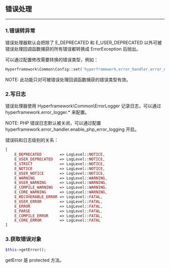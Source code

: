 ## 错误处理

---

### 1.错误转异常

错误处理器默认会把除了 E_DEPRECATED 和 E_USER_DEPRECATED 以外可被错误处理回调函数捕获的所有错误都转换成 ErrorException 后抛出。

可以通过配置修改需要转换的错误类型，例如：

```php
Hyperframework\Common\Config::set('hyperframework.error_handler.error_exception_bitmask', E_ALL);
```

NOTE: 此功能只对可被错误处理回调函数捕获的错误类型有效。

### 2.写日志

错误处理器使用 Hyperframework\Common\ErrorLogger 记录日志，可以通过 hyperframework.error_logger.* 来配置。

NOTE: PHP 错误日志默认被关闭，可以通过配置 hyperframework.error_handler.enable_php_error_logging 开启。

错误码和日志级别的关系：
```php
[
    E_DEPRECATED        => LogLevel::NOTICE,
    E_USER_DEPRECATED   => LogLevel::NOTICE,
    E_STRICT            => LogLevel::NOTICE,
    E_NOTICE            => LogLevel::NOTICE,
    E_USER_NOTICE       => LogLevel::NOTICE,
    E_WARNING           => LogLevel::WARNING,
    E_USER_WARNING      => LogLevel::WARNING,
    E_COMPILE_WARNING   => LogLevel::WARNING,
    E_CORE_WARNING      => LogLevel::WARNING,
    E_RECOVERABLE_ERROR => LogLevel::FATAL,
    E_USER_ERROR        => LogLevel::FATAL,
    E_ERROR             => LogLevel::FATAL,
    E_PARSE             => LogLevel::FATAL,
    E_COMPILE_ERROR     => LogLevel::FATAL,
    E_CORE_ERROR        => LogLevel::FATAL
]
```
### 3.获取错误对象

```php
$this->getError();
```

getError 是 protected 方法。
